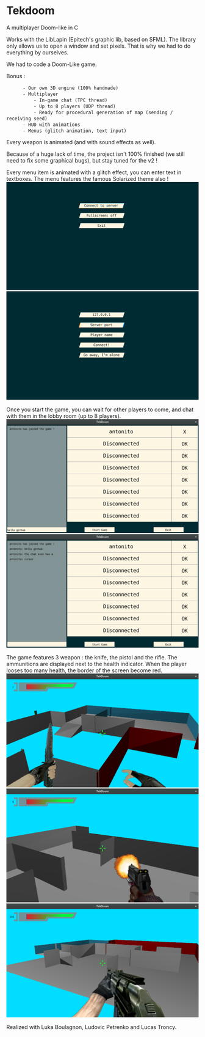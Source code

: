# Tekdoom
A multiplayer Doom-like in C

Works with the LibLapin (Epitech's graphic lib, based on SFML).
The library only allows us to open a window and set pixels. That is why we had to do everything by ourselves.

We had to code a Doom-Like game.

Bonus :   

          - Our own 3D engine (100% handmade)
          - Multiplayer
              - In-game chat (TPC thread)
              - Up to 8 players (UDP thread)
              - Ready for procedural generation of map (sending / receiving seed)
          - HUD with animations
          - Menus (glitch animation, text input)

Every weapon is animated (and with sound effects as well). 

Because of a huge lack of time, the project isn't 100% finished (we still need to fix some graphical bugs), but stay tuned for the v2 !

Every menu item is animated with a glitch effect, you can enter text in textboxes.
The menu features the famous Solarized theme also !
![Game Screenshot](/menu1.png?raw=true "Main Menu")
![Game Screenshot](/menu2.png?raw=true "Login Screen")

Once you start the game, you can wait for other players to come, and chat with them in the lobby room (up to 8 players).
![Game Screenshot](/room1.png?raw=true "Lobby")
![Game Screenshot](/room2.png?raw=true "Lobby")

The game features 3 weapon : the knife, the pistol and the rifle.
The ammunitions are displayed next to the health indicator.
When the player looses too many health, the border of the screen become red.
![Game Screenshot](/knife.png?raw=true "Knife")
![Game Screenshot](/pistol.png?raw=true "Pistol")
![Game Screenshot](/rifle.png?raw=true "Rifle")

Realized with Luka Boulagnon, Ludovic Petrenko and Lucas Troncy.
